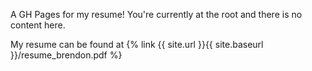 A GH Pages for my resume!
You're currently at the root and there is no content here.

My resume can be found at {% link {{ site.url }}{{ site.baseurl }}/resume_brendon.pdf %}